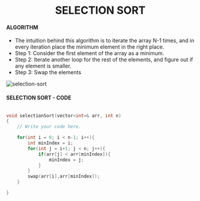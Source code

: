 <h1 align="center">SELECTION SORT</h1>
<h4>ALGORITHM</h4>
<ul>
  <li>The intuition behind this algorithm is to iterate the array N-1 times, and in every iteration place the minimum element in the right place.</li>
  <li>Step 1: Consider the first element of the array as a minimum.</li>
  <li>Step 2: Iterate another loop for the rest of the elements, and figure out if any element is smaller.</li>
  <li>Step 3: Swap the elements</li>
</ul>
<img src="https://i.ibb.co/j6FxCC5/selection-sort.jpg" alt="selection-sort" border="0"></a>

<h4>SELECTION SORT - CODE</h4>

```cpp

void selectionSort(vector<int>& arr, int n)
{   
    // Write your code here.

    for(int i = 0; i < n-1; i++){
        int minIndex = i;
        for(int j = i+1; j < n; j++){
            if(arr[j] < arr[minIndex]){
                minIndex = j;
            }
        }
        swap(arr[i],arr[minIndex]);
    }

}

```
